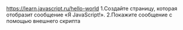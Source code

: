 https://learn.javascript.ru/hello-world
1.Создайте страницу, которая отобразит сообщение «Я JavaScript!».
2.Покажите сообщение с помощью внешнего скрипта
